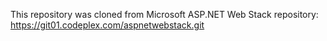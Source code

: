 This repository was cloned from Microsoft ASP.NET Web Stack repository: https://git01.codeplex.com/aspnetwebstack.git
